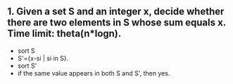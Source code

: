 

## 1. Given a set S and an integer x, decide whether there are two elements in S whose sum equals x. Time limit: theta(n*logn).
   
+ sort S
+ S'={x-si | si in S}.
+ sort S'
+ if the same value appears in both S and S', then yes.
